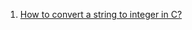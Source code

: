  1. [How to convert a string to integer in C?](https://stackoverflow.com/questions/7021725/how-to-convert-a-string-to-integer-in-c/7021750#7021750)
